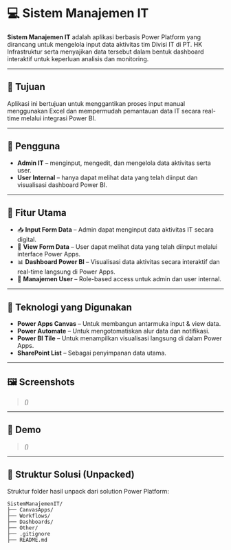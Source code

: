 # 💻 Sistem Manajemen IT

**Sistem Manajemen IT** adalah aplikasi berbasis Power Platform yang dirancang untuk mengelola input data aktivitas tim Divisi IT di PT. HK Infrastruktur serta menyajikan data tersebut dalam bentuk dashboard interaktif untuk keperluan analisis dan monitoring.

---

## 🎯 Tujuan

Aplikasi ini bertujuan untuk menggantikan proses input manual menggunakan Excel dan mempermudah pemantauan data IT secara real-time melalui integrasi Power BI.

---

## 👥 Pengguna

- **Admin IT** – menginput, mengedit, dan mengelola data aktivitas serta user.
- **User Internal** – hanya dapat melihat data yang telah diinput dan visualisasi dashboard Power BI.

---

## 🚀 Fitur Utama

- 📥 **Input Form Data** – Admin dapat menginput data aktivitas IT secara digital.
- 📄 **View Form Data** – User dapat melihat data yang telah diinput melalui interface Power Apps.
- 📊 **Dashboard Power BI** – Visualisasi data aktivitas secara interaktif dan real-time langsung di Power Apps.
- 👤 **Manajemen User** – Role-based access untuk admin dan user internal.

---

## 🔧 Teknologi yang Digunakan

- **Power Apps Canvas** – Untuk membangun antarmuka input & view data.
- **Power Automate** – Untuk mengotomatiskan alur data dan notifikasi.
- **Power BI Tile** – Untuk menampilkan visualisasi langsung di dalam Power Apps.
- **SharePoint List** – Sebagai penyimpanan data utama.

---

## 🖼️ Screenshots

> *()*  


---

## 🎥 Demo

> *()*  


---

## 📁 Struktur Solusi (Unpacked)

Struktur folder hasil unpack dari solution Power Platform:
```
SistemManajemenIT/
├── CanvasApps/
├── Workflows/
├── Dashboards/
├── Other/
├── .gitignore
├── README.md
```
